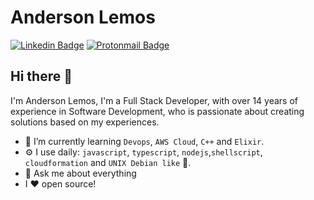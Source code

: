 # Anderson Lemos 
[![Linkedin Badge](https://img.shields.io/badge/-andersonlemos-blue?style=flat-square&logo=Linkedin&logoColor=white&link=https://www.linkedin.com/in/andersonlemos/)](https://www.linkedin.com/in/andersonlemos/)
[![Protonmail Badge](https://img.shields.io/badge/alemos-@protonmail.com-blue?style=flat-circle&logo=protonmail&logoColor=white&link=mailto:alemos@protonmail.com)](mailto:alemos@protonmail.com)

## Hi there 👋

I'm Anderson Lemos, I'm a Full Stack Developer, with over 14 years of experience in Software Development,  who is passionate about creating solutions based on my experiences.

- 🌱 I’m currently learning `Devops`, `AWS Cloud`, `C++` and `Elixir`.
- ⚙️ I use daily: `javascript`, `typescript`, `nodejs`,`shellscript`, `cloudformation` and `UNIX Debian like` 🤩.
- 💬 Ask me about everything
- I :heart: open source!

